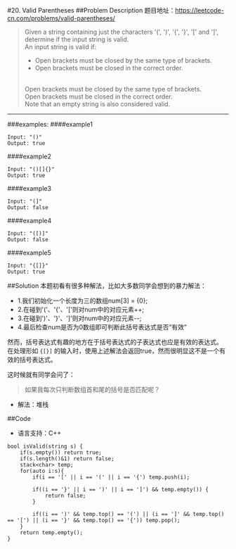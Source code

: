 #20. Valid Parentheses
##Problem Description
题目地址：https://leetcode-cn.com/problems/valid-parentheses/

>Given a string containing just the characters '(', ')', '{', '}', '[' and ']', determine if the input string is valid.
><br/>An input string is valid if:
>- Open brackets must be closed by the same type of brackets.
>- Open brackets must be closed in the correct order. <br/>
>
><br/>Open brackets must be closed by the same type of brackets.
><br/>Open brackets must be closed in the correct order.
><br/>Note that an empty string is also considered valid.

---

###examples:
####example1
```
Input: "()"
Output: true
```
####example2
```
Input: "()[]{}"
Output: true
```
####example3
```
Input: "(]"
Output: false
```
####example4
```
Input: "([)]"
Output: false
```
####example5
```
Input: "{[]}"
Output: true
```



##Solution
本题初看有很多种解法，比如大多数同学会想到的暴力解法：
- 1.我们初始化一个长度为三的数组num[3] = {0};
- 2.在碰到'('、'{'、'['则对num中的对应元素++;
- 3.在碰到')'、'}'、']'则对num中的对应元素--;
- 4.最后检查num是否为0数组即可判断此括号表达式是否“有效”

然而，括号表达式有趣的地方在于括号表达式的子表达式也应是有效的表达式。
<br/>在处理形如
`{[}]`
的输入时，使用上述解法会返回true，然而很明显这不是一个有效的括号表达式。

这时候就有同学会问了：
>如果我每次只判断数组首和尾的括号是否匹配呢？

- 解法：堆栈

##Code
- 语言支持：C++
```
bool isValid(string s) {
    if(s.empty()) return true;
    if(s.length()&1) return false;
    stack<char> temp;
    for(auto i:s){
        if(i == '[' || i == '(' || i == '{') temp.push(i);

        if((i == '}' || i == ')' || i == ']') && temp.empty()) {
            return false;
        }

        if((i == ')' && temp.top() == '(') || (i == ']' && temp.top() == '[') || (i == '}' && temp.top() == '{')) temp.pop();
    }
    return temp.empty();
}
```

